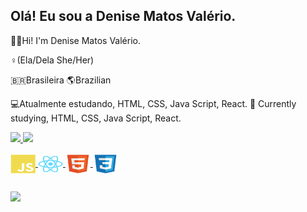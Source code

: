 ## Olá! Eu sou a Denise Matos Valério.
 💁🏾‍Hi! I'm Denise Matos Valério.

♀(Ela/Dela She/Her) 

🇧🇷Brasileira 🌎Brazilian

💻Atualmente estudando, HTML, CSS, Java Script, React.
📗 Currently studying, HTML, CSS, Java Script, React.

<div align="left">
  <a href="https://github.com/denise-valerio">
  <img height="155em" src="https://github-readme-stats.vercel.app/api?username=denise-valerio&show_icons=true&theme=dracula&include_all_commits=true&count_private=true"/>
  <img height="155em" src="https://github-readme-stats.vercel.app/api/top-langs/?username=denise-valerio&layout=compact&langs_count=7&theme=dracula"/>
</div>
  
  <div style="display: inline_block"><br>
  <img align="center" alt="Rafa-Js" height="30" width="40" src="https://raw.githubusercontent.com/devicons/devicon/master/icons/javascript/javascript-plain.svg">
  <img align="center" alt="Rafa-React" height="30" width="40" src="https://raw.githubusercontent.com/devicons/devicon/master/icons/react/react-original.svg">
  <img align="center" alt="Rafa-HTML" height="30" width="40" src="https://raw.githubusercontent.com/devicons/devicon/master/icons/html5/html5-original.svg">
  <img align="center" alt="Rafa-CSS" height="30" width="40" src="https://raw.githubusercontent.com/devicons/devicon/master/icons/css3/css3-original.svg">
</div>
  
  ##
  
<div class="rede-social">
  <a href="https://www.linkedin.com/in/denisematosvalerio/" target="_blank"><img src="https://img.shields.io/badge/-LinkedIn-%230077B5?style=for-the-badge&logo=linkedin&logoColor=white" target="_blank"></a> 
  
 
 </div>
    
    
